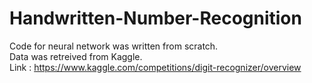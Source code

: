 # Handwritten-Number-Recognition
Code for neural network was written from scratch.<br>
Data was retreived from Kaggle.<br>
Link : <a>https://www.kaggle.com/competitions/digit-recognizer/overview</a>
